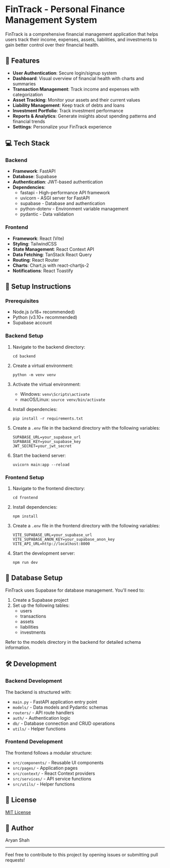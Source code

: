 # FinTrack - Personal Finance Management System

FinTrack is a comprehensive financial management application that helps users track their income, expenses, assets, liabilities, and investments to gain better control over their financial health.

## 🚀 Features

- **User Authentication**: Secure login/signup system
- **Dashboard**: Visual overview of financial health with charts and summaries
- **Transaction Management**: Track income and expenses with categorization
- **Asset Tracking**: Monitor your assets and their current values
- **Liability Management**: Keep track of debts and loans
- **Investment Portfolio**: Track investment performance
- **Reports & Analytics**: Generate insights about spending patterns and financial trends
- **Settings**: Personalize your FinTrack experience

## 💻 Tech Stack

### Backend
- **Framework**: FastAPI
- **Database**: Supabase
- **Authentication**: JWT-based authentication
- **Dependencies**:
  - fastapi - High-performance API framework
  - uvicorn - ASGI server for FastAPI
  - supabase - Database and authentication
  - python-dotenv - Environment variable management
  - pydantic - Data validation

### Frontend
- **Framework**: React (Vite)
- **Styling**: TailwindCSS
- **State Management**: React Context API
- **Data Fetching**: TanStack React Query
- **Routing**: React Router
- **Charts**: Chart.js with react-chartjs-2
- **Notifications**: React Toastify

## 🔧 Setup Instructions

### Prerequisites
- Node.js (v18+ recommended)
- Python (v3.10+ recommended)
- Supabase account

### Backend Setup
1. Navigate to the backend directory:
   ```
   cd backend
   ```

2. Create a virtual environment:
   ```
   python -m venv venv
   ```

3. Activate the virtual environment:
   - Windows: `venv\Scripts\activate`
   - macOS/Linux: `source venv/bin/activate`

4. Install dependencies:
   ```
   pip install -r requirements.txt
   ```

5. Create a `.env` file in the backend directory with the following variables:
   ```
   SUPABASE_URL=your_supabase_url
   SUPABASE_KEY=your_supabase_key
   JWT_SECRET=your_jwt_secret
   ```

6. Start the backend server:
   ```
   uvicorn main:app --reload
   ```

### Frontend Setup
1. Navigate to the frontend directory:
   ```
   cd frontend
   ```

2. Install dependencies:
   ```
   npm install
   ```

3. Create a `.env` file in the frontend directory with the following variables:
   ```
   VITE_SUPABASE_URL=your_supabase_url
   VITE_SUPABASE_ANON_KEY=your_supabase_anon_key
   VITE_API_URL=http://localhost:8000
   ```

4. Start the development server:
   ```
   npm run dev
   ```

## 🔄 Database Setup
FinTrack uses Supabase for database management. You'll need to:

1. Create a Supabase project
2. Set up the following tables:
   - users
   - transactions
   - assets
   - liabilities
   - investments

Refer to the models directory in the backend for detailed schema information.

## 🛠️ Development

### Backend Development
The backend is structured with:
- `main.py` - FastAPI application entry point
- `models/` - Data models and Pydantic schemas
- `routers/` - API route handlers
- `auth/` - Authentication logic
- `db/` - Database connection and CRUD operations
- `utils/` - Helper functions

### Frontend Development
The frontend follows a modular structure:
- `src/components/` - Reusable UI components
- `src/pages/` - Application pages
- `src/context/` - React Context providers
- `src/services/` - API service functions
- `src/utils/` - Helper functions

## 📝 License
[MIT License](LICENSE)

## 👤 Author
Aryan Shah

---

Feel free to contribute to this project by opening issues or submitting pull requests! 